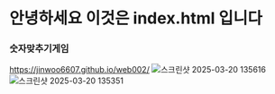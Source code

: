 # 안녕하세요 이것은 index.html 입니다

### 숫자맞추기게임

https://jinwoo6607.github.io/web002/
![스크린샷 2025-03-20 135616](https://github.com/user-attachments/assets/7b3ab097-46cf-403e-a908-a53250b8e226)
![스크린샷 2025-03-20 135351](https://github.com/user-attachments/assets/721c5e2b-bdbc-47e0-b7cb-96f8d65ccee8)
